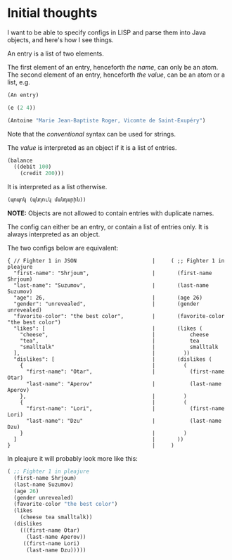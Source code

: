 # Initial thoughts

I want to be able to specify configs in LISP and parse them into Java objects, and here's how I see things.

An entry is a list of two elements.

The first element of an entry, henceforth *the name*,  can only be an atom.
The second element of an entry, henceforth *the value*, can be an atom or a list, e.g.


```scheme
(An entry)

(e (2 4))

(Antoine "Marie Jean-Baptiste Roger, Vicomte de Saint-Exupéry")
```

Note that the *conventional* syntax can be used for strings.

The *value* is interpreted as an object if it is a list of entries.

```scheme
(balance
  ((debit 100)
    (credit 200)))
```

It is interpreted as a list otherwise.

```scheme
(պոպոկ (պնդուկ մանդարին))
```

**NOTE:** Objects are not allowed to contain entries with duplicate names.

The config can either be an entry, or contain a list of entries only. It is always interpreted as an object.

The two configs below are equivalent:

```
{ // Fighter 1 in JSON                        |     ( ;; Fighter 1 in pleajure
  "first-name": "Shrjoum",                    |       (first-name Shrjoum)
  "last-name": "Suzumov",                     |       (last-name Suzumov)
  "age": 26,                                  |       (age 26)
  "gender": "unrevealed",                     |       (gender unrevealed)
  "favorite-color": "the best color",         |       (favorite-color "the best color")
  "likes": [                                  |       (likes (
    "cheese",                                 |           cheese
    "tea",                                    |           tea
    "smalltalk"                               |           smalltalk
  ],                                          |         ))
  "dislikes": [                               |       (dislikes (
    {                                         |         (
      "first-name": "Otar",                   |           (first-name Otar)
      "last-name": "Aperov"                   |           (last-name Aperov)
    },                                        |         )
    {                                         |         (
      "first-name": "Lori",                   |           (first-name Lori)
      "last-name": "Dzu"                      |           (last-name Dzu)
    }                                         |         )
  ]                                           |       ))
}                                             |     )
```

In pleajure it will probably look more like this:

```scheme
( ;; Fighter 1 in pleajure
  (first-name Shrjoum)
  (last-name Suzumov)
  (age 26)
  (gender unrevealed)
  (favorite-color "the best color")
  (likes
    (cheese tea smalltalk))
  (dislikes
    (((first-name Otar)
      (last-name Aperov))
     ((first-name Lori)
      (last-name Dzu)))))
```
